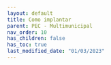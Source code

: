 ```yaml
---
layout: default
title: Como implantar
parent: PEC - Multimunicipal
nav_order: 10
has_children: false
has_toc: true
last_modified_date: "01/03/2023"
---
```


